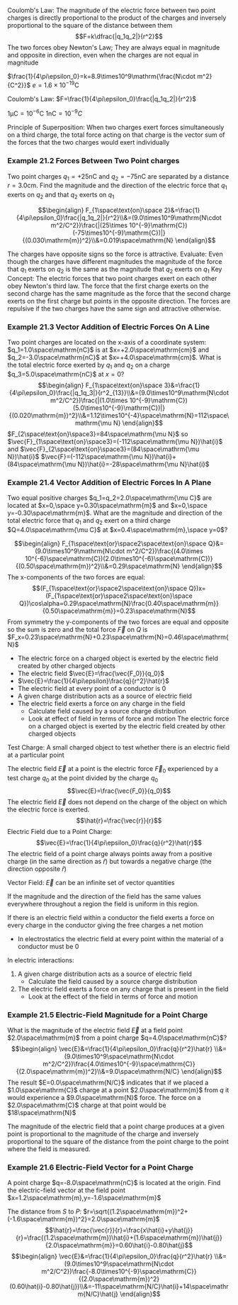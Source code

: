  Coulomb's Law: The magnitude of the electric force between two point charges is directly proportional to the product of the charges and inversely proportional to the square of the distance between them $$F=k\dfrac{|q_1q_2|}{r^2}$$
 The two forces obey Newton's Law; They are always equal in magnitude and opposite in direction, even when the charges are not equal in magnitude 

$\frac{1}{4\pi\epsilon_0}=k=8.9\times10^9\mathrm{\frac{N\cdot m^2}{C^2}}$ $e=1.6\times10^{-19}\mathrm{C}$

Coulomb's Law: $F=\frac{1}{4\pi\epsilon_0}\frac{|q_1q_2|}{r^2}$

$1\mathrm{\mu C}=10^{-6}\mathrm{C}$ $1\mathrm{nC}=10^{-9}C$

Principle of Superposition: When two charges exert forces simultaneously on a third charge, the total force acting on that charge is the vector sum of the forces that the two charges would exert individually

### Example 21.2 Forces Between Two Point charges
Two point charges $q_1=+25\mathrm{nC}$ and $q_2=-75\mathrm{nC}$ are separated by a distance $r=3.0\mathrm{cm}$. Find the magnitude and the direction of the electric force that $q_1$ exerts on $q_2$ and that $q_2$ exerts on $q_1$

$$\begin{align}
F_{1\space\text{on}\space 2}&=\frac{1}{4\pi\epsilon_0}\frac{|q_1q_2|}{r^2}\\&=(9.0\times10^9\mathrm{N\cdot m^2/C^2})\frac{|(25\times 10^{-9}\mathrm{C})(-75\times10^{-9}\mathrm{C})|}{(0.030\mathrm{m})^2}\\&=0.019\space\mathrm{N}
\end{align}$$

The charges have opposite signs so the force is attractive. 
Evaluate: Even though the charges have different magnitudes the magnitude of the force that $q_1$ exerts on $q_2$ is the same as the magnitude that $q_2$ exerts on $q_1$
Key Concept: The electric forces that two point charges exert on each other obey Newton's third law. The force that the first charge exerts on the second charge has the same magnitude as the force that the second charge exerts on the first charge but points in the opposite direction. The forces are repulsive if the two charges have the same sign and attractive otherwise.

### Example 21.3 Vector Addition of Electric Forces On A Line 
Two point charges are located on the x-axis of a coordinate system: $q_1=1.0\space\mathrm{nC}$ is at $x=+2.0\space\mathrm{cm}$ and $q_2=-3.0\space\mathrm{nC}$ at $x=+4.0\space\mathrm{cm}$. What is the total electric force exerted by $q_1$ and $q_2$ on a charge $q_3=5.0\space\mathrm{nC}$ at $x=0$?
$$\begin{align}
F_{1\space\text{on}\space 3}&=\frac{1}{4\pi\epsilon_0}\frac{|q_1q_3|}{r^2_{13}}\\&=(9.0\times10^9\mathrm{N\cdot m^2/C^2})\frac{|(1.0\times 10^{-9}\mathrm{C})(5.0\times10^{-9}\mathrm{C})|}{(0.020\mathrm{m})^2}\\&=1.12\times10^{-4}\space\mathrm{N}=112\space\mathrm{\mu N}
\end{align}$$
$F_{2\space\text{on}\space3}=84\space\mathrm{\mu N}$ so $\vec{F}_{1\space\text{on}\space3}=(-112\space\mathrm{\mu N})\hat{i}$ and $\vec{F}_{2\space\text{on}\space3}=(84\space\mathrm{\mu N})\hat{i}$
$\vec{F}=(-112\space\mathrm{\mu N})\hat{i}+(84\space\mathrm{\mu N})\hat{i}=-28\space\mathrm{\mu N}\hat{i}$

### Example 21.4 Vector Addition of Electric Forces In A Plane 
Two equal positive charges $q_1=q_2=2.0\space\mathrm{\mu C}$ are located at $x=0,\space y=0.30\space\mathrm{m}$ and $x=0,\space y=-0.30\space\mathrm{m}$. What are the magnitude and direction of the total electric force that $q_1$ and $q_2$ exert on a third charge $Q=4.0\space\mathrm{\mu C}$ at $x=0.4\space\mathrm{m},\space y=0$?

$$\begin{align}
F_{1\space\text{or}\space2\space\text{on}\space Q}&=(9.0\times10^9\mathrm{N\cdot m^2/C^2})\frac{(4.0\times 10^{-6}\space\mathrm{C})(2.0\times10^{-6}\space\mathrm{C})}{(0.50\space\mathrm{m})^2}\\&=0.29\space\mathrm{N}
\end{align}$$
The x-components of the two forces are equal: $$(F_{1\space\text{or}\space2\space\text{on}\space Q})x=(F_{1\space\text{or}\space2\space\text{on}\space Q})\cos\alpha=0.29\space\mathrm{N}\frac{0.40\space\mathrm{m}}{0.50\space\mathrm{m}}=0.23\space\mathrm{N}$$
From symmetry the y-components of the two forces are equal and opposite so the sum is zero and the total force $\vec{F}$ on $Q$ is $F_x=0.23\space\mathrm{N}+0.23\space\mathrm{N}=0.46\space\mathrm{N}$

- The electric force on a charged object is exerted by the electric field created by other charged objects
- The electric field $\vec{E}=\frac{\vec{F_0}}{q_0}$
- $\vec{E}=\frac{1}{4\pi\epsilon}\frac{q}{r^2}\hat{r}$
- The electric field at every point of a conductor is 0
- A given charge distribution acts as a source of electric field
- The electric field exerts a force on any charge in the field
	- Calculate field caused by a source charge distribution
	- Look at effect of field in terms of force and motion
The electric force on a charged object is exerted by the electric field created by other charged objects 

Test Charge: A small charged object to test whether there is an electric field at a particular point 

The electric field $\vec{E}$ at a point is the electric force $\vec{F}_0$ experienced by a test charge $q_0$ at the point divided by the charge $q_0$ $$\vec{E}=\frac{\vec{F_0}}{q_0}$$
The electric field $\vec{E}$ does not depend on the charge of the object on which the electric force is exerted. $$\hat{r}=\frac{\vec{r}}{r}$$
Electric Field due to a Point Charge: $$\vec{E}=\frac{1}{4\pi\epsilon_0}\frac{q}{r^2}\hat{r}$$
The electric field of a point charge always points away from a positive charge (in the same direction as $\hat{r}$) but towards a negative charge (the direction opposite $\hat{r}$)

Vector Field: $\vec{E}$ can be an infinite set of vector quantities 

If the magnitude and the direction of the field has the same values everywhere throughout a region the field is uniform in this region.

If there is an electric field within a conductor the field exerts a force on every charge in the conductor giving the free charges a net motion
- In electrostatics the electric field at every point within the material of a conductor must be 0

In electric interactions:
1. A given charge distribution acts as a source of electric field
	- Calculate the field caused by a source charge distribution
2. The electric field exerts a force on any charge that is present in the field
	- Look at the effect of the field in terms of force and motion 

### Example 21.5 Electric-Field Magnitude for a Point Charge 
What is the magnitude of the electric field $\vec{E}$ at a field point $2.0\space\mathrm{m}$ from a point charge $q=4.0\space\mathrm{nC}$?
$$\begin{align}
\vec{E}&=\frac{1}{4\pi\epsilon_0}\frac{q}{r^2}\hat{r} \\&=(9.0\times10^9\space\mathrm{N\cdot m^2/C^2})\frac{4.0\times10^{-9}\space\mathrm{C}}{(2.0\space\mathrm{m})^2}\\&=9.0\space\mathrm{N/C}
\end{align}$$
The result $E=0.0\space\mathrm{N/C}$ indicates that if we placed a $1.0\space\mathrm{C}$ charge at a point $2.0\space\mathrm{m}$ from $q$ it would experience a $9.0\space\mathrm{N}$ force. The force on a $2.0\space\mathrm{C}$ charge at that point would be $18\space\mathrm{N}$

The magnitude of the electric field that a point charge produces at a given point is proportional to the magnitude of the charge and inversely proportional to the square of the distance from the point charge to the point where the field is measured. 

### Example 21.6 Electric-Field Vector for a Point Charge 
A point charge $q=-8.0\space\mathrm{nC}$ is located at the origin. Find the electric-field vector at the field point $x=1.2\space\mathrm{m},y=-1.6\space\mathrm{m}$

The distance from $S$ to $P$: $r=\sqrt{(1.2\space\mathrm{m})^2+(-1.6\space\mathrm{m})^2}=2.0\space\mathrm{m}$
$$\hat{r}=\frac{\vec{r}}{r}=\frac{x\hat{i}+y\hat{j}}{r}=\frac{(1.2\space\mathrm{m})\hat{i}+(1.6\space\mathrm{m})\hat{j}}{2.0\space\mathrm{m}}=0.60\hat{i}-0.80\hat{j}$$
$$\begin{align}
\vec{E}&=\frac{1}{4\pi\epsilon_0}\frac{q}{r^2}\hat{r} \\&=(9.0\times10^9\space\mathrm{N\cdot m^2/C^2})\frac{-8.0\times10^{-9}\space\mathrm{C}}{(2.0\space\mathrm{m})^2}(0.60\hat{i}-0.80\hat{j})\\&=-11\space\mathrm{N/C}\hat{i}+14\space\mathrm{N/C}\hat{j}
\end{align}$$


